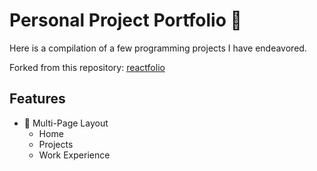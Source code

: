 # Personal Project Portfolio 👾

Here is a compilation of a few programming projects I have endeavored. 

Forked from this repository: <a href="https://github.com/truethari/reactfolio/tree/master" target="_blank">reactfolio</a>
<br/>


## Features

-   📖 Multi-Page Layout
    -   Home
    -   Projects
    -   Work Experience

